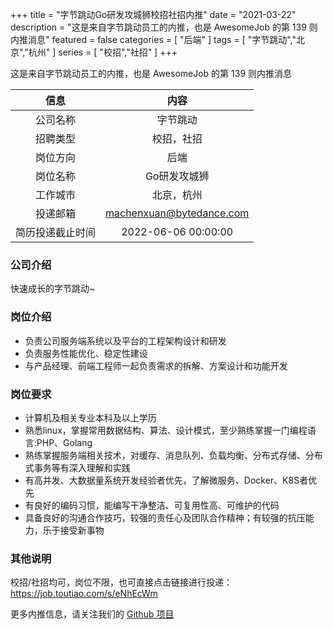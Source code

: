 +++
title = "字节跳动Go研发攻城狮校招社招内推"
date = "2021-03-22"
description = "这是来自字节跳动员工的内推，也是 AwesomeJob 的第 139 则内推消息"
featured = false
categories = [
    "后端"
]
tags = [
    "字节跳动","北京","杭州"
]
series = [
    "校招","社招"
]
+++

这是来自字节跳动员工的内推，也是 AwesomeJob 的第 139 则内推消息
<!--more-->

| 信息 | 内容 |
| :-----:| :----: |
| 公司名称 | 字节跳动 |
| 招聘类型 | 校招，社招 |
| 岗位方向 | 后端 |
| 岗位名称 | Go研发攻城狮 |
| 工作城市 | 北京，杭州 |
| 投递邮箱 | machenxuan@bytedance.com |
| 简历投递截止时间 | 2022-06-06 00:00:00 |

### 公司介绍

快速成长的字节跳动~

### 岗位介绍

- 负责公司服务端系统以及平台的工程架构设计和研发
- 负责服务性能优化、稳定性建设
- 与产品经理、前端工程师一起负责需求的拆解、方案设计和功能开发

### 岗位要求

- 计算机及相关专业本科及以上学历
- 熟悉linux，掌握常用数据结构、算法、设计模式，至少熟练掌握一门编程语言:PHP、Golang
- 熟练掌握服务端相关技术，对缓存、消息队列、负载均衡、分布式存储、分布式事务等有深入理解和实践
- 有高并发、大数据量系统开发经验者优先，了解微服务、Docker、K8S者优先
- 有良好的编码习惯，能编写干净整洁、可复用性高、可维护的代码
- 具备良好的沟通合作技巧，较强的责任心及团队合作精神；有较强的抗压能力，乐于接受新事物

### 其他说明

校招/社招均可，岗位不限，也可直接点击链接进行投递：https://job.toutiao.com/s/eNhEcWm

更多内推信息，请关注我们的 [Github 项目](https://github.com/Dikea/AwesomeJob)

